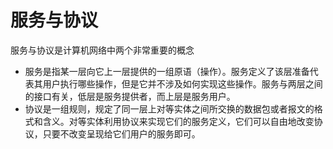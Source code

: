 # 服务与协议
服务与协议是计算机网络中两个非常重要的概念
* 服务是指某一层向它上一层提供的一组原语（操作）。服务定义了该层准备代表其用户执行哪些操作，但是它并不涉及如何实现这些操作。服务与两层之间的接口有关，低层是服务提供者，而上层是服务用户。
* 协议是一组规则，规定了同一层上对等实体之间所交换的数据包或者报文的格式和含义。对等实体利用协议来实现它们的服务定义，它们可以自由地改变协议，只要不改变呈现给它们用户的服务即可。
